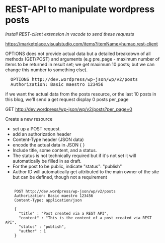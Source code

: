 # REST-API to manipulate wordpress posts

<em>Install REST-client extension in vscode to send these requests</em>

https://marketplace.visualstudio.com/items?itemName=humao.rest-client

OPTIONS does not provide actual data but a detailed breakdown of all methods (GET/POST) and arguments (e.g pre_page -  maximum number of items to be returned in result set; we get maximum 10 posts; but we can change this number to something else).

<pre>
  OPTIONS http://dev.wordpress/wp-json/wp/v2/posts
  Authorization: Basic maestro 123456
</pre>
if we want the actual data from the posts resource, or the last 10 posts in this blog, we'll send a get request 
display 0 posts per_page

GET http://dev.wordpress/wp-json/wp/v2/posts?per_page=0

Create a new resource
* set up a POST request. 
* add an authorization header 
* Content-Type header (JSON data)
* encode the actual data in JSON { }
* Include title, some content, and a status. 
* The status is not technically required but if it's not set it will automatically be filled in as draft.
* For the post to be public, indicate "status": "publish"
* Author ID will automatically get attributed to the main owner of the site but can be defined, though not a requirement

<pre>
  <code>
    POST http://dev.wordpress/wp-json/wp/v2/posts
    Authorization: Basic maestro 123456
    Content-Type: application/json

    {
      "title" : "Post created via a REST API",
      "content" : "This is the content of a post created via REST API",
      "status" : "publish",
      "author" : 1
    }
  </code>
</pre>